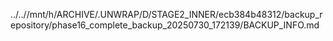 ../..//mnt/h/ARCHIVE/.UNWRAP/D/STAGE2_INNER/ecb384b48312/backup_repository/phase16_complete_backup_20250730_172139/BACKUP_INFO.md